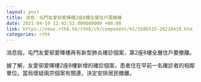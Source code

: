 ```yaml
---
layout: post
title: 消息︰屯門友愛邨愛暉樓2座8樓全層住戶需撤離
date: 2021-04-19 12:42:52.000000000 +08:00
link: https://news.rthk.hk/rthk/ch/component/k2/1586515-20210419.htm
categories: rthk
---
```


消息指，屯門友愛邨愛暉樓再有新型肺炎確診個案，第2座8樓全層住戶要撤離。

據了解，友愛邨愛暉樓2座8樓新增的確診個案，患者住在早前一名確診者的相鄰單位。當局懷疑兩宗個案有關連，決定安排居民撤離。
